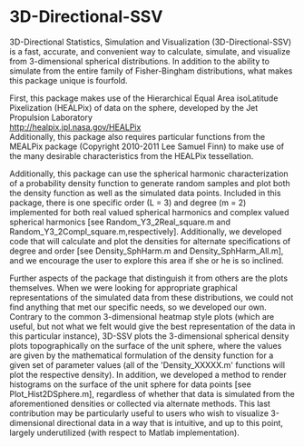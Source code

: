 # 3D-Directional-SSV 
3D-Directional Statistics, Simulation and Visualization (3D-Directional-SSV) is a fast, accurate, and convenient way to calculate, simulate, and visualize from 3-dimensional spherical distributions.  In addition to the ability to simulate from the entire family of Fisher-Bingham distributions, what makes this package unique is fourfold.

First, this package makes use of the Hierarchical Equal Area isoLatitude Pixelization (HEALPix) of data on the sphere, developed by the Jet Propulsion Laboratory\
<http://healpix.jpl.nasa.gov/HEALPix>\
Additionally, this package also requires particular functions from the MEALPix package (Copyright 2010-2011 Lee Samuel Finn) to make use of the many desirable characteristics from the HEALPix tessellation.

Additionally, this package can use the spherical harmonic characterization of a probability density function to generate random samples and plot both the density function as well as the simulated data points.  Included in this package, there is one specific order (L = 3) and degree (m = 2) implemented for both real valued spherical harmonics and complex valued spherical harmonics [see Random_Y3_2Real_square.m and Random_Y3_2Compl_square.m,respectively]. Additionally, we developed code that will calculate and plot
the densities for alternate specifications of degree and order [see Density_SphHarm.m and Density_SphHarm_All.m], and we encourage the user to explore this area if she or he is so inclined.

Further aspects of the package that distinguish it from others are the plots themselves.  When we were looking for appropriate graphical representations of the simulated data from these distributions, we could not find anything that met our specific needs, so we developed our own.  Contrary to the common 3-dimensional heatmap style plots (which are useful, but not what we felt would give the best representation of the data in this particular instance), 3D-SSV plots the 3-dimensional spherical density plots topographically on the surface of the unit sphere, where the values are given by the mathematical formulation of the density function for a given set of parameter values (all of the 'Density_XXXXX.m' functions will plot the respective density). In addition,
we developed a method to render histograms on the surface of the unit sphere for data points [see Plot_Hist2DSphere.m], regardless of whether that data is simulated from the aforementioned densities or collected via alternate methods.  This last contribution may be particularly useful to users who wish to visualize 3-dimensional directional data in a way that is intuitive, and up to this point, largely underutilized (with respect to Matlab implementation).
